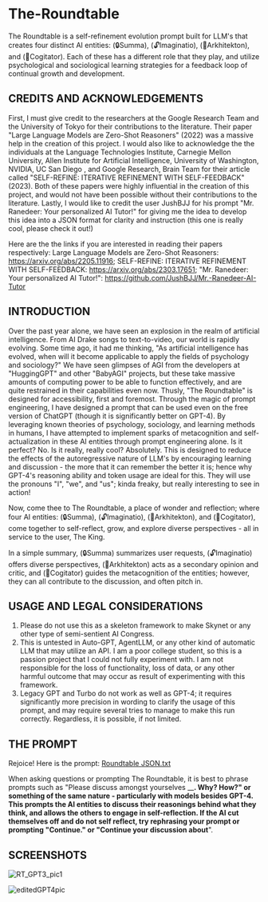 # The-Roundtable
The Roundtable is a self-refinement evolution prompt built for LLM's that creates four distinct AI entities: (🔒Summa), (🔓Imaginatio), (📝Arkhitekton), and (🧠Cogitator). Each of these has a different role that they play, and utilize psychological and sociological learning strategies for a feedback loop of continual growth and development.

## CREDITS AND ACKNOWLEDGEMENTS
First, I must give credit to the researchers at the Google Research Team and the University of Tokyo for their contributions to the literature. Their paper "Large Language Models are Zero-Shot Reasoners" (2022) was a massive help in the creation of this project. I would also like to acknowledge the the individuals at the Language Technologies Institute, Carnegie Mellon University, Allen Institute for Artificial Intelligence, University of Washington, NVIDIA, UC San Diego , and Google Research, Brain Team for their article called "SELF-REFINE: ITERATIVE REFINEMENT WITH SELF-FEEDBACK" (2023). Both of these papers were highly influential in the creation of this project, and would not have been possible without their contributions to the literature. Lastly, I would like to credit the user JushBJJ for his prompt "Mr. Ranedeer: Your personalized AI Tutor!" for giving me the idea to develop this idea into a JSON format for clarity and instruction (this one is really cool, please check it out!)

Here are the the links if you are interested in reading their papers respectively: 
Large Language Models are Zero-Shot Reasoners: https://arxiv.org/abs/2205.11916; SELF-REFINE: ITERATIVE REFINEMENT WITH SELF-FEEDBACK: https://arxiv.org/abs/2303.17651; "Mr. Ranedeer: Your personalized AI Tutor!": https://github.com/JushBJJ/Mr.-Ranedeer-AI-Tutor

## INTRODUCTION
Over the past year alone, we have seen an explosion in the realm of artificial intelligence. From AI Drake songs to text-to-video, our world is rapidly evolving. Some time ago, it had me thinking, "As artificial intelligence has evolved, when will it become applicable to apply the fields of psychology and sociology?" We have seen glimpses of AGI from the developers at "HuggingGPT" and other "BabyAGI" projects, but these take massive amounts of computing power to be able to function effectively, and are quite restrained in their capabilities even now. Thusly, "The Roundtable" is designed for accessibility, first and foremost. Through the magic of prompt engineering, I have designed a prompt that can be used even on the free version of ChatGPT (though it is significantly better on GPT-4). By leveraging known theories of psychology, sociology, and learning methods in humans, I have attempted to implement sparks of metacognition and self-actualization in these AI entities through prompt engineering alone. Is it perfect? No. Is it really, really cool? Absolutely. This is designed to reduce the effects of the autoregressive nature of LLM's by encouraging learning and discussion - the more that it can remember the better it is; hence why GPT-4's reasoning ability and token usage are ideal for this. They will use the pronouns "I", "we", and "us"; kinda freaky, but really interesting to see in action!

Now, come thee to The Roundtable, a place of wonder and reflection; where four AI entities: (🔒Summa), (🔓Imaginatio), (📝Arkhitekton), and (🧠Cogitator), come together to self-reflect, grow, and explore diverse perspectives - all in service to the user, The King.

In a simple summary, (🔒Summa) summarizes user requests, (🔓Imaginatio) offers diverse perspectives, (📝Arkhitekton) acts as a secondary opinion and critic, and (🧠Cogitator) guides the metacognition of the entities; however, they can all contribute to the discussion, and often pitch in.

## USAGE AND  LEGAL CONSIDERATIONS
1. Please do not use this as a skeleton framework to make Skynet or any other type of semi-sentient AI Congress.
2. This is untested in Auto-GPT, AgentLLM, or any other kind of automatic LLM that may utilize an API. I am a poor college student, so this is a passion project that I could not fully experiment with. I am not responsible for the loss of functionality, loss of data, or any other harmful outcome that may occur as result of experimenting with this framework.
3. Legacy GPT and Turbo do not work as well as GPT-4; it requires significantly more precision in wording to clarify the usage of this prompt, and may require several tries to manage to make this run correctly. Regardless, it is possible, if not limited.

## THE PROMPT
Rejoice! Here is the prompt: [Roundtable JSON.txt](https://github.com/tristan-hooper/The-Roundtable/files/11377365/Roundtable.JSON.txt)

When asking questions or prompting The Roundtable, it is best to phrase prompts such as "Please discuss amongst yourselves ______. Why? How?" or something of the same nature - particularly with models besides GPT-4. This prompts the AI entities to discuss their reasonings behind what they think, and allows the others to engage in self-reflection.
If the AI cut themselves off and do not self reflect, try rephrasing your prompt or prompting "Continue." or "Continue your discussion about____".

## SCREENSHOTS


![RT_GPT3_pic1](https://user-images.githubusercontent.com/132394503/235783579-52fcf449-3195-452d-9807-0bfa41973d9d.png)


![editedGPT4pic](https://user-images.githubusercontent.com/132394503/235783793-c723647b-d6f0-4eae-9563-61481774d636.png)
